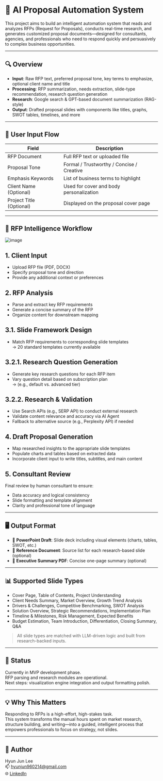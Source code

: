 # 🧠 AI Proposal Automation System

This project aims to build an intelligent automation system that reads and analyzes RFPs (Request for Proposals), conducts real-time research, and generates customized proposal documents—designed for consultants, agencies, and professionals who need to respond quickly and persuasively to complex business opportunities.

---

## 🔍 Overview

- **Input**: Raw RFP text, preferred proposal tone, key terms to emphasize, optional client name and title
- **Processing**: RFP summarization, needs extraction, slide-type recommendation, research question generation
- **Research**: Google search & GPT-based document summarization (RAG-style)
- **Output**: Drafted proposal slides with components like titles, graphs, SWOT tables, timelines, and more

---

## 🧭 User Input Flow

| Field | Description |
|-------|-------------|
| RFP Document | Full RFP text or uploaded file |
| Proposal Tone | Formal / Trustworthy / Concise / Creative |
| Emphasis Keywords | List of business terms to highlight |
| Client Name (Optional) | Used for cover and body personalization |
| Project Title (Optional) | Displayed on the proposal cover page |

---

## 🧠 RFP Intelligence Workflow
![image](https://github.com/user-attachments/assets/2d7df595-1805-4782-aa76-54b98b1236b7)


## 1. Client Input
- Upload RFP file (PDF, DOCX)
- Specify proposal tone and direction
- Provide any additional context or preferences

## 2. RFP Analysis
- Parse and extract key RFP requirements
- Generate a concise summary of the RFP
- Organize content for downstream mapping

## 3.1. Slide Framework Design
- Match RFP requirements to corresponding slide templates  
  → 20 standard templates currently available

## 3.2.1. Research Question Generation
- Generate key research questions for each RFP item
- Vary question detail based on subscription plan  
  → (e.g., default vs. advanced tier)

## 3.2.2. Research & Validation
- Use Search APIs (e.g., SERP API) to conduct external research
- Validate content relevance and accuracy via AI Agent
- Fallback to alternative source (e.g., Perplexity API) if needed

## 4. Draft Proposal Generation
- Map researched insights to the appropriate slide templates
- Populate charts and tables based on extracted data
- Incorporate client input to write titles, subtitles, and main content

## 5. Consultant Review
Final review by human consultant to ensure:
- Data accuracy and logical consistency
- Slide formatting and template alignment
- Clarity and professional tone of language

---

## 🖥️ Output Format

- 📝 **PowerPoint Draft**: Slide deck including visual elements (charts, tables, SWOT, etc.)
- 📄 **Reference Document**: Source list for each research-based slide (optional)
- 📑 **Executive Summary PDF**: Concise one-page summary (optional)

---

## 📊 Supported Slide Types

- Cover Page, Table of Contents, Project Understanding  
- Client Needs Summary, Market Overview, Growth Trend Analysis  
- Drivers & Challenges, Competitive Benchmarking, SWOT Analysis  
- Solution Overview, Strategic Recommendations, Implementation Plan  
- Timeline & Milestones, Risk Management, Expected Benefits  
- Budget Estimation, Team Introduction, Differentiation, Closing Summary, Q&A

> All slide types are matched with LLM-driven logic and built from research-backed inputs.

---

## 🚧 Status

Currently in MVP development phase.  
RFP parsing and research modules are operational.  
Next steps: visualization engine integration and output formatting polish.

---

## 💡 Why This Matters

Responding to RFPs is a high-effort, high-stakes task.  
This system transforms the manual hours spent on market research, structure building, and writing—into a guided, intelligent process that empowers professionals to focus on strategy, not slides.

---

## 👤 Author

Hyun Jun Lee  
📫 hyunjun960214@gmail.com  
🌐 [LinkedIn](https://www.linkedin.com/in/hyunjun-lee-a37448212/)  
